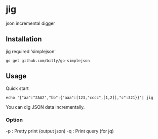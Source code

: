 # jig
json incremental digger

## Installation

jig required 'simplejson'

```
go get github.com/bitly/go-simplejson
```

## Usage

Quick start

```
echo '{"aa":"2AA2","bb":{"aaa":[123,"cccc",[1,2]],"c":321}}'| jig
```

You can dig JSON data incrementally.

### Option

-p : Pretty print (output json)
-q : Print query (for jq)
